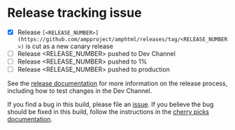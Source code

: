 # Release tracking issue

<!--
Note to onduty:

This issue is used to track a single release of AMP from the canary cut to
the 1% push to production, plus any cherry picks along the way.  Note that
because the current onduty person handles pushing the build the previous onduty
created to production a single issue will generally be updated by at least
two onduty people.

When creating the issue replace <RELEASE_NUMBER> with the initial canary
release number and remove the backticks (`).  If you create
a cherry pick a new release number is created.  At each stage of the release
make sure to edit the checklist item to accurately reflect which release is
being used.

Once you have filed this issue post a link to it in the #release Slack channel.

As each step is completed, check it off so the community can see the state of
the current release at a glance.

In addition to using the checkboxes to track the state of the release, use
comments on this issue to track anything else you think might be of interest
to the community regarding this release (e.g. to alert the community to delays).

To document cherry picks that interrupt the default release process, add
additional "release checkboxes" at the stage the cherry pick was made, e.g. if the
cherry pick is made after the initial canary release was at 1%, add these lines
beneath the initial 1% checkbox and then check them as they occur:
  - [ ] Release [<RELEASE_NUMBER>](https://github.com/ampproject/amphtml/releases/tag/<RELEASE_NUMBER>) with cherry picks and pushed to Dev Channel
  - [ ] Release <RELEASE_NUMBER> with cherry picks pushed to 1%

If the cherry pick is made to the release in production, you may also need to
add a checkbox like:
  - [ ] Release <RELEASE_NUMBER> with cherry picks pushed to production

When you push the release this issue is tracking to production:
- update the "pushed to production" checkbox with a link to the release build
  that was actually pushed to production
- change "(Canary)" in the issue title to "(Production)" and remove
  "(Production)" from the title of the issue that was formerly in production
  (so that it's immediately clear when looking at Type: Release issues what
  is currently in canary and what is currently in production)

After the release is pushed to production, continue to use this issue to track
anything interesting about the release, including adding additional
checkboxes to track cherry picks into production.
-->
- [x] Release `[<RELEASE_NUMBER>](https://github.com/ampproject/amphtml/releases/tag/<RELEASE_NUMBER>)` is cut as a new canary release
- [ ] Release <RELEASE_NUMBER> pushed to Dev Channel
- [ ] Release <RELEASE_NUMBER> pushed to 1%
- [ ] Release <RELEASE_NUMBER> pushed to production

See the [release documentation](https://github.com/ampproject/amphtml/blob/master/contributing/release-schedule.md) for more information on the release process, including how to test changes in the Dev Channel.

If you find a bug in this build, please file an [issue](https://github.com/ampproject/amphtml/issues/new).  If you believe the bug should be fixed in this build, follow the instructions in the [cherry picks documentation](https://github.com/ampproject/amphtml/blob/master/contributing/release-schedule.md#cherry-picks).
